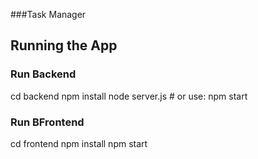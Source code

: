 ###Task Manager

## Running the App

### Run Backend

cd backend
npm install
node server.js   # or use: npm start

### Run BFrontend 

cd frontend 
npm install
npm start

